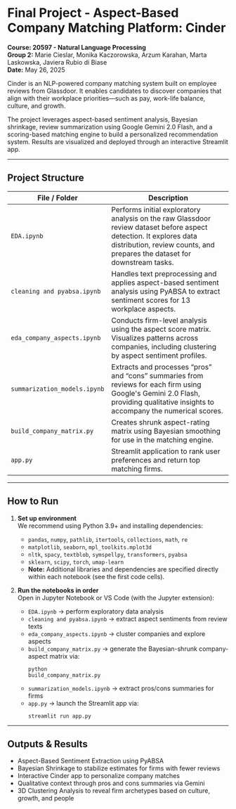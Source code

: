 # Final Project - Aspect-Based Company Matching Platform: Cinder

**Course: 20597 - Natural Language Processing** <br>
**Group 2:** Marie Cieslar, Monika Kaczorowska, Arzum Karahan, Marta Laskowska, Javiera Rubio di Biase <br>
**Date:** May 26, 2025

Cinder is an NLP-powered company matching system built on employee reviews from Glassdoor. It enables candidates to discover companies that align with their workplace priorities—such as pay, work-life balance, culture, and growth.

The project leverages aspect-based sentiment analysis, Bayesian shrinkage, review summarization using Google Gemini 2.0 Flash, and a scoring-based matching engine to build a personalized recommendation system. Results are visualized and deployed through an interactive Streamlit app.

---

## Project Structure

| File / Folder                                   | Description                                                                                       |
|-------------------------------------------------|---------------------------------------------------------------------------------------------------|
| `EDA.ipynb`                                     | Performs initial exploratory analysis on the raw Glassdoor review dataset before aspect detection. It explores data distribution, review counts, and prepares the dataset for downstream tasks.                                            |
| `cleaning and pyabsa.ipynb`                     | Handles text preprocessing and applies aspect-based sentiment analysis using PyABSA to extract sentiment scores for 13 workplace aspects.|
| `eda_company_aspects.ipynb`                     | Conducts firm-level analysis using the aspect score matrix. Visualizes patterns across companies, including clustering by aspect sentiment profiles.|
| `summarization_models.ipynb`                    | Extracts and processes “pros” and “cons” summaries from reviews for each firm using Google's Gemini 2.0 Flash, providing qualitative insights to accompany the numerical scores.|
| `build_company_matrix.py`                       | Creates shrunk aspect-rating matrix using Bayesian smoothing for use in the matching engine.                                  |
| `app.py`                                        | Streamlit application to rank user preferences and return top matching firms.|

---

## How to Run

1. **Set up environment**  
We recommend using Python 3.9+ and installing dependencies:  
    - `pandas`, `numpy`, `pathlib`, `itertools`, `collections`, `math`, `re`
    - `matplotlib`, `seaborn`, `mpl_toolkits.mplot3d`
    - `nltk`, `spacy`, `textblob`, `symspellpy`, `transformers`, `pyabsa`
    - `sklearn`, `scipy`, `torch`, `umap-learn`
    - **Note:** Additional libraries and dependencies are specified directly within each notebook (see the first code cells).

2. **Run the notebooks in order**  
Open in Jupyter Notebook or VS Code (with the Jupyter extension):
    - `EDA.ipynb` → perform exploratory data analysis 
    - `cleaning and pyabsa.ipynb` → extract aspect sentiments from review texts
    - `eda_company_aspects.ipynb` → cluster companies and explore aspects
    - `build_company_matrix.py` → generate the Bayesian-shrunk company-aspect matrix via: <pre><code>python build_company_matrix.py</code></pre>
    - `summarization_models.ipynb` → extract pros/cons summaries for firms
    - `app.py` → launch the Streamlit app via: <pre><code>streamlit run app.py</code></pre>

---

## Outputs & Results

- Aspect-Based Sentiment Extraction using PyABSA
- Bayesian Shrinkage to stabilize estimates for firms with fewer reviews
- Interactive Cinder app to personalize company matches
- Qualitative context through pros and cons summaries via Gemini
- 3D Clustering Analysis to reveal firm archetypes based on culture, growth, and people